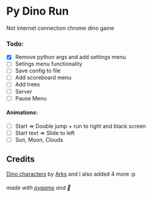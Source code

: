 # Py Dino Run
Not internet connection chrome dino game 

### Todo:
- [x] Remove python args and add settings menu
- [ ] Setings menu functionality
- [ ] Save config to file
- [ ] Add scoreboard menu
- [ ] Add trees
- [ ] Server
- [ ] Pause Menu

#### Animations:
- [ ] Start => Double jump + run to right and black screen
- [ ] Start text => Slide to left
- [ ] Sun, Moon, Clouds

## Credits
[Dino characters](https://arks.itch.io/dino-characters) by [Arks](https://twitter.com/ScissorMarks) and I also added 4 more :p

###### made with [pygame](https://www.pygame.org/news) and 💖